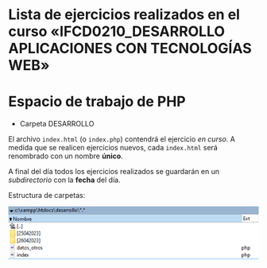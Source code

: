 # Lista de ejercicios realizados en el curso «IFCD0210_DESARROLLO APLICACIONES CON TECNOLOGÍAS WEB»

# Espacio de trabajo de PHP

-   Carpeta DESARROLLO

El archivo `index.html` (o `index.php`) contendrá el ejercicio *en curso*. A medida que se realicen ejercicios nuevos, cada `index.html` será renombrado con un nombre **único**. 

A final del día todos los ejercicios realizados se guardarán en un *subdirectorio* con la **fecha** del día.

Estructura de carpetas:

![estructura de carpetas](./_assets/folder_srtucture.png "Shiprock, New Mexico by Beau Rogers")